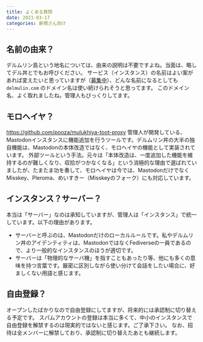 ```yaml
---
title: よくある質問
date: 2021-03-17
categories: 新規さん向け
---
```


## 名前の由来？

デルムリン島という地名については、由来の説明は不要ですよね。当面は、略してデル丼とでもお呼びください。
サービス（インスタンス）の名前はよい案があれば変えたいと思っていますが（[募集中](/articles/募集中)）、どんな名前になるとしても `delmulin.com` のドメイン名は使い続けられそうと思ってます。
このドメイン名、よく取れましたね。管理人もびっくりしてます。

## モロヘイヤ？

https://github.com/pooza/mulukhiya-toot-proxy
管理人が開発している、Mastodonインスタンスに機能追加を行うツールです。デルムリン丼の大半の独自機能は、Mastodonの本体改造ではなく、モロヘイヤの機能として実装されています。
外部ツールという手法。元々は「本体改造は、一度追加した機能を維持するのが難しくなり、収拾がつかなくなる」という消極的な理由で選ばれていましたが、たまたま功を奏して、モロヘイヤは今では、MastodonだけでなくMisskey、Pleroma、めいすきー（Misskeyのフォーク）にも対応しています。

## インスタンス？サーバー？

本当は「サーバー」なのは承知していますが、管理人は「インスタンス」で統一しています。以下の理由があります。

- サーバーと呼ぶのは、Mastodonだけのローカルルールです。私やデルムリン丼のアイデンティティは、MastodonではなくFediverseの一員であるので、より一般的なインスタンスのほうが適切です。
- サーバーは「物理的なサーバ機」を指すこともあったり等、他にも多くの意味を持つ言葉です。厳密に区別しながら使い分けて会話をしたい場合に、好ましくない用語と感じます。

## 自由登録？

オープンしたばかりなので自由登録にしてますが、将来的には承認制に切り替える予定です。
スパムアカウントの登録は本当に多くて、中小のインスタンスで自由登録を解禁するのは現実的ではないと感じます。ご了承下さい。
なお、招待は全メンバーに解禁しており、承認制に切り替えたあとも継続します。
